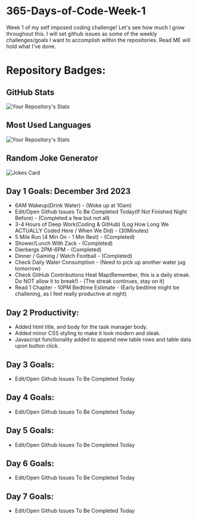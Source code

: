 # 365-Days-of-Code-Week-1
Week 1 of my self imposed coding challenge! Let's see how much I grow throughout this. I will set github issues as some of the weekly challenges/goals I want to accomplish within the repositories. Read ME will hold what I've done.

# Repository Badges:

## GitHub Stats

![Your Repository's Stats](https://github-readme-stats.vercel.app/api?username=JackStendeback&show_icons=true)

## Most Used Languages

![Your Repository's Stats](https://github-readme-stats.vercel.app/api/top-langs/?username=JackStendeback&theme=blue-green)

## Random Joke Generator

![Jokes Card](https://readme-jokes.vercel.app/api)

## Day 1 Goals: December 3rd 2023
* 6AM Wakeup(Drink Water) - (Woke up at 10am)
* Edit/Open Github Issues To Be Completed Today(If Not Finished Night Before) - (Completed a few but not all)
* 3-4 Hours of Deep Work(Coding & GitHub) (Log How Long We ACTUALLY Coded Here / When We Did) - (30Minutes)
* 5 Mile Run (4 Min On - 1 Min Rest) - (Completed)
* Shower/Lunch With Zack - (Completed)
* Dierbergs 2PM-6PM - (Completed)
* Dinner / Gaming / Watch Football - (Completed)
* Check Daily Water Consumption - (Need to pick up another water jug tomorrow)
* Check GitHub Contributions Heat Map(Remember, this is a daily streak. Do NOT allow it to break!) - (The streak continues, stay on it)
* Read 1 Chapter - 10PM Bedtime Estimate - (Early bedtime might be challening, as I feel really productive at night)


## Day 2 Productivity:
* Added html title, and body for the task manager body.
* Added minor CSS styling to make it look modern and sleak.
* Javascript functionality added to append new table rows and table data upon button click.



## Day 3 Goals:
* Edit/Open Github Issues To Be Completed Today


## Day 4 Goals:
* Edit/Open Github Issues To Be Completed Today


## Day 5 Goals:
* Edit/Open Github Issues To Be Completed Today


## Day 6 Goals:
* Edit/Open Github Issues To Be Completed Today


## Day 7 Goals:
* Edit/Open Github Issues To Be Completed Today

